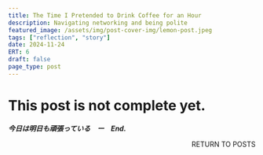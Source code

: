 ```yaml
---
title: The Time I Pretended to Drink Coffee for an Hour
description: Navigating networking and being polite
featured_image: /assets/img/post-cover-img/lemon-post.jpeg
tags: ["reflection", "story"]
date: 2024-11-24
ERT: 6
draft: false
page_type: post
---
```


# This post is not complete yet.

**_今日は明日も頑張っている　ー　End._**

<a href="/all-posts.html" class="btn btn-primary" style="float: right; margin-bottom: 20px; text-decoration: none;">RETURN TO POSTS</a>
